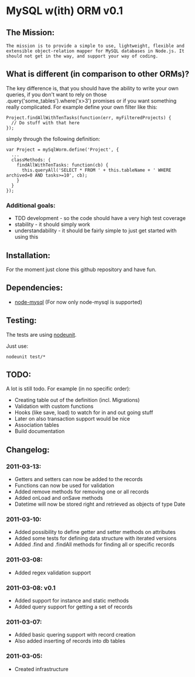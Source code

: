 # MySQL w(ith) ORM v0.1

## The Mission:

    The mission is to provide a simple to use, lightweight, flexible and extensible object-relation mapper for MySQL databases in Node.js. It should not get in the way, and support your way of coding.

## What is different (in comparison to other ORMs)?

The key difference is, that you should have the ability to write your own queries, if you don't want to rely on those .query('some_tables').where('x>3') promises or if you want something really complicated. For example define your own filter like this:

    Project.findAllWithTenTasks(function(err, myFilteredProjects) {
      // Do stuff with that here
    });

simply through the following definition:

    var Project = mySqlWorm.define('Project', {
      ...
      classMethods: {
        findAllWithTenTasks: function(cb) {
          this.queryAll('SELECT * FROM ' + this.tableName + ' WHERE archived=0 AND tasks>=10', cb);
        }
      }
    });

### Additional goals:

* TDD development - so the code should have a very high test coverage
* stability - it should simply work
* understandability - it should be fairly simple to just get started with using this

## Installation:

For the moment just clone this github repository and have fun.

## Dependencies:

* [node-mysql](https://github.com/felixge/node-mysql) (For now only node-mysql is supported)

## Testing:

The tests are using [nodeunit](https://github.com/caolan/nodeunit).

Just use:

    nodeunit test/*

## TODO:

A lot is still todo. For example (in no specific order):

* Creating table out of the definition (incl. Migrations)
* Validation with custom functions
* Hooks (like save, load) to watch for in and out going stuff
* Later on also transaction support would be nice
* Association tables
* Build documentation

## Changelog:

### 2011-03-13:

* Getters and setters can now be added to the records
* Functions can now be used for validation
* Added remove methods for removing one or all records
* Added onLoad and onSave methods
* Datetime will now be stored right and retrieved as objects of type Date

### 2011-03-10:

* Added possibility to define getter and setter methods on attributes
* Added some tests for defining data structure with iterated versions
* Added .find and .findAll methods for finding all or specific records

### 2011-03-08:

* Added regex validation support

### 2011-03-08: v0.1

* Added support for instance and static methods
* Added query support for getting a set of records

### 2011-03-07:

* Added basic quering support with record creation
* Also added inserting of records into db tables

### 2011-03-05:

* Created infrastructure
